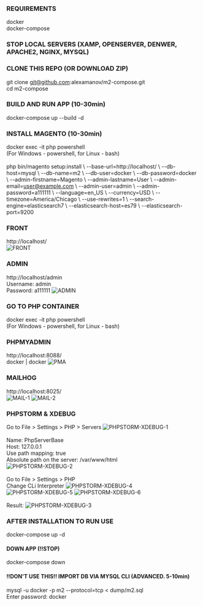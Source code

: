 ### REQUIREMENTS
docker
<br>
docker-compose

### STOP LOCAL SERVERS (XAMP, OPENSERVER, DENWER, APACHE2, NGINX, MYSQL)

### CLONE THIS REPO (OR DOWNLOAD ZIP)
git clone git@github.com:alexamanov/m2-compose.git
<br>
cd m2-compose

### BUILD AND RUN APP (10-30min)
docker-compose up --build -d

### INSTALL MAGENTO (10-30min)
docker exec -it php powershell
<br>
(For Windows - powershell, for Linux - bash)
<br>
<br>
php bin/magento setup:install \\
--base-url=http://localhost/ \\
--db-host=mysql \\
--db-name=m2 \\
--db-user=docker \\
--db-password=docker \\
--admin-firstname=Magento \\
--admin-lastname=User \\
--admin-email=user@example.com \\
--admin-user=admin \\
--admin-password=a111111 \\
--language=en_US  \\
--currency=USD \\
--timezone=America/Chicago \\
--use-rewrites=1 \\
--search-engine=elasticsearch7 \\
--elasticsearch-host=es79 \\
--elasticsearch-port=9200

### FRONT
http://localhost/
<br>
![FRONT](guide/home.png?raw=true "HOME")

### ADMIN
http://localhost/admin
<br>
Username: admin
<br>
Password: a111111
![ADMIN](guide/admin.png?raw=true "ADMIN")

### GO TO PHP CONTAINER
docker exec -it php powershell
<br>
(For Windows - powershell, for Linux - bash)

### PHPMYADMIN
http://localhost:8088/
<br>
docker | docker
![PMA](guide/pma.png?raw=true "PMA")

### MAILHOG
http://localhost:8025/
<br>
![MAIL-1](guide/mail-1.png?raw=true "mail-1")
![MAIL-2](guide/mail-2.png?raw=true "mail-2")

### PHPSTORM & XDEBUG
Go to File > Settings > PHP > Servers
![PHPSTORM-XDEBUG-1](guide/phpstorm-xdebug-1.png?raw=true "PHPSTORM-XDEBUG-1")
<br>
<br>
Name: PhpServerBase
<br>
Host: 127.0.0.1
<br>
Use path mapping: true
<br>
Absolute path on the server: /var/www/html
<br>
![PHPSTORM-XDEBUG-2](guide/phpstorm-xdebug-2.png?raw=true "PHPSTORM-XDEBUG-2")
<br>
<br>
Go to File > Settings > PHP
<br>
Change CLi Interpreter
![PHPSTORM-XDEBUG-4](guide/phpstorm-xdebug-4.png?raw=true "PHPSTORM-XDEBUG-4")
![PHPSTORM-XDEBUG-5](guide/phpstorm-xdebug-5.png?raw=true "PHPSTORM-XDEBUG-5")
![PHPSTORM-XDEBUG-6](guide/phpstorm-xdebug-6.png?raw=true "PHPSTORM-XDEBUG-6")
<br>
<br>
Result:
![PHPSTORM-XDEBUG-3](guide/phpstorm-xdebug-3.png?raw=true "PHPSTORM-XDEBUG-3")

### AFTER INSTALLATION TO RUN USE
docker-compose up -d

#### DOWN APP (!!STOP)
docker-compose down

#### !!DON'T USE THIS!! IMPORT DB VIA MYSQL CLI (ADVANCED. 5-10min)
mysql -u docker -p m2 --protocol=tcp < dump/m2.sql
<br>
Enter password: docker
